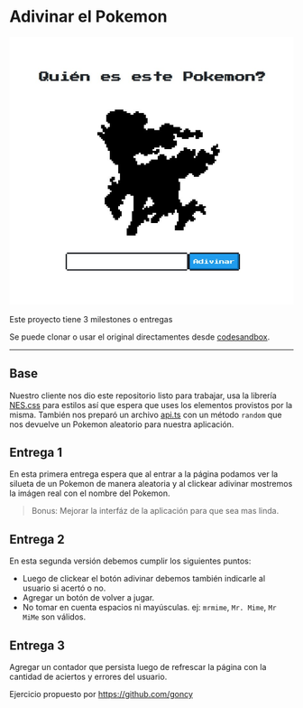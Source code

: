 # Adivinar el Pokemon

![01](./src/assets/image-ref.jpg)

Este proyecto tiene 3 milestones o entregas

Se puede clonar o usar el original directamentes desde [codesandbox](https://codesandbox.io/s/github/goncy/interview-challenges/tree/main/guess-pokemon).

---

## Base
Nuestro cliente nos dio este repositorio listo para trabajar, usa la librería [NES.css](https://nostalgic-css.github.io/NES.css/) para estilos así que espera que uses los elementos provistos por la misma. También nos preparó un archivo [api.ts](./src/api.ts) con un método `random` que nos devuelve un Pokemon aleatorio para nuestra aplicación.

## Entrega 1
En esta primera entrega espera que al entrar a la página podamos ver la silueta de un Pokemon de manera aleatoria y al clickear adivinar mostremos la imágen real con el nombre del Pokemon.

> Bonus: Mejorar la interfáz de la aplicación para que sea mas linda.
## Entrega 2
En esta segunda versión debemos cumplir los siguientes puntos:

* Luego de clickear el botón adivinar debemos también indicarle al usuario si acertó o no.
* Agregar un botón de volver a jugar.
* No tomar en cuenta espacios ni mayúsculas. ej: `mrmime`, `Mr. Mime`, `Mr MiMe` son válidos.

## Entrega 3
Agregar un contador que persista luego de refrescar la página con la cantidad de aciertos y errores del usuario.

Ejercicio propuesto por https://github.com/goncy
